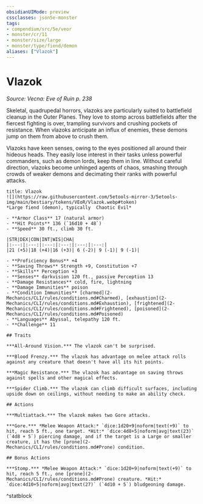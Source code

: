```yaml
---
obsidianUIMode: preview
cssclasses: json5e-monster
tags:
- compendium/src/5e/veor
- monster/cr/11
- monster/size/large
- monster/type/fiend/demon
aliases: ["Vlazok"]
---
```

# Vlazok
*Source: Vecna: Eve of Ruin p. 238*  

Skeletal, quadrupedal horrors, vlazoks are particularly suited to battlefield cleanup in the Outer Planes. They love to stomp across battlefields after the fiercest fighting is over, trampling survivors and crushing pockets of resistance. When vlazoks anticipate an influx of enemies, these demons jump on them from above to crush them.

Vlazoks have keen senses, owing to the eyes positioned all around their hideous heads. They easily lose interest in their tasks unless powerful commanders, such as demon lords, keep them in line. Without careful direction, vlazoks become unhinged agents of chaos, smashing through crowds of weaker demons and decimating their ranks with powerful attacks.

```ad-statblock
title: Vlazok
![](https://raw.githubusercontent.com/5etools-mirror-3/5etools-img/main/bestiary/tokens/VEoR/Vlazok.webp#token)
*Large fiend (demon), typically  Chaotic Evil*

- **Armor Class** 17 (natural armor)
- **Hit Points** 136 (`16d10 + 48`)
- **Speed** 30 ft., climb 30 ft.

|STR|DEX|CON|INT|WIS|CHA|
|:---:|:---:|:---:|:---:|:---:|:---:|
|21 (+5)|18 (+4)|16 (+3)| 6 (-2)| 9 (-1)| 9 (-1)|

- **Proficiency Bonus** +4
- **Saving Throws** Strength +9, Constitution +7
- **Skills** Perception +3
- **Senses** darkvision 120 ft., passive Perception 13
- **Damage Resistances** cold, fire, lightning
- **Damage Immunities** poison
- **Condition Immunities** [charmed](2-Mechanics/CLI/rules/conditions.md#Charmed), [exhaustion](2-Mechanics/CLI/rules/conditions.md#Exhaustion), [frightened](2-Mechanics/CLI/rules/conditions.md#Frightened), [poisoned](2-Mechanics/CLI/rules/conditions.md#Poisoned)
- **Languages** Abyssal, telepathy 120 ft.
- **Challenge** 11

## Traits

***All-Around Vision.*** The vlazok can't be surprised.

***Blood Frenzy.*** The vlazok has advantage on melee attack rolls against any creature that doesn't have all its hit points.

***Magic Resistance.*** The vlazok has advantage on saving throws against spells and other magical effects.

***Spider Climb.*** The vlazok can climb difficult surfaces, including upside down on ceilings, without needing to make an ability check.

## Actions

***Multiattack.*** The vlazok makes two Gore attacks.

***Gore.*** *Melee Weapon Attack:* `dice:1d20+9|noform|text(+9)` to hit, reach 5 ft., one target. *Hit:* `dice:4d8+5|noform|avg|text(23)` (`4d8 + 5`) piercing damage, and if the target is a Large or smaller creature, it has the [prone](2-Mechanics/CLI/rules/conditions.md#Prone) condition.

## Bonus Actions

***Stomp.*** *Melee Weapon Attack:* `dice:1d20+9|noform|text(+9)` to hit, reach 5 ft., one [prone](2-Mechanics/CLI/rules/conditions.md#Prone) creature. *Hit:* `dice:4d10+5|noform|avg|text(27)` (`4d10 + 5`) bludgeoning damage.
```
^statblock